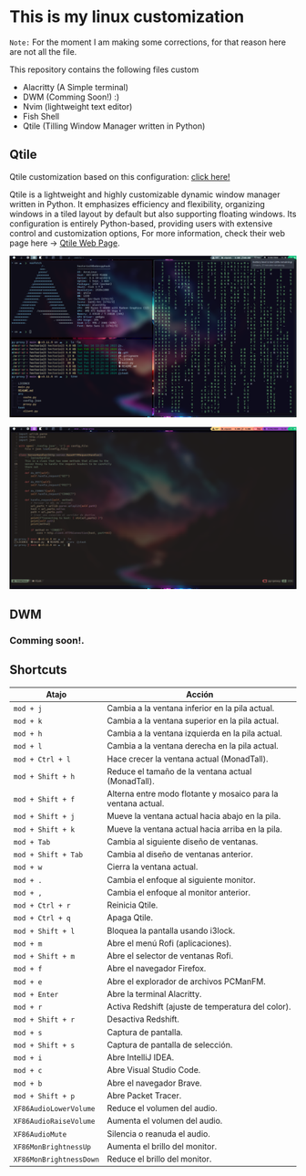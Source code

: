 # This is my linux customization

`Note:` For the moment I am making some corrections, for that reason 
here are not all the file.

This repository contains the following files custom
- Alacritty (A Simple terminal)
- DWM (Comming Soon!) :)
- Nvim (lightweight text editor)
- Fish Shell
- Qtile (Tilling Window Manager written in Python)

## Qtile

Qtile customization based on this configuration: [click here!](https://github.com/antoniosarosi/dotfiles/tree/master/.config/qtile)

Qtile is a lightweight and highly customizable dynamic window manager written in Python. It emphasizes efficiency and flexibility, organizing windows in a tiled layout by default but also supporting floating windows. Its configuration is entirely Python-based, providing users with extensive control and customization options, For more information, check their web page here -> [Qtile Web Page](https://qtile.org/).

![Qtile Terminal Examples](./screenshots/0001.png)

![Qtile Nvim Custom](./screenshots/0002.png)

## DWM

### Comming soon!.

## Shortcuts


| Atajo              | Acción                                                                            |
|--------------------|-----------------------------------------------------------------------------------|
| `mod + j`          | Cambia a la ventana inferior en la pila actual.                                    |
| `mod + k`          | Cambia a la ventana superior en la pila actual.                                    |
| `mod + h`          | Cambia a la ventana izquierda en la pila actual.                                   |
| `mod + l`          | Cambia a la ventana derecha en la pila actual.                                     |
| `mod + Ctrl + l`   | Hace crecer la ventana actual (MonadTall).                                          |
| `mod + Shift + h`  | Reduce el tamaño de la ventana actual (MonadTall).                                  |
| `mod + Shift + f`  | Alterna entre modo flotante y mosaico para la ventana actual.                       |
| `mod + Shift + j`  | Mueve la ventana actual hacia abajo en la pila.                                     |
| `mod + Shift + k`  | Mueve la ventana actual hacia arriba en la pila.                                    |
| `mod + Tab`        | Cambia al siguiente diseño de ventanas.                                             |
| `mod + Shift + Tab`| Cambia al diseño de ventanas anterior.                                              |
| `mod + w`          | Cierra la ventana actual.                                                           |
| `mod + .`          | Cambia el enfoque al siguiente monitor.                                             |
| `mod + ,`          | Cambia el enfoque al monitor anterior.                                              |
| `mod + Ctrl + r`   | Reinicia Qtile.                                                                     |
| `mod + Ctrl + q`   | Apaga Qtile.                                                                        |
| `mod + Shift + l`  | Bloquea la pantalla usando i3lock.                                                  |
| `mod + m`          | Abre el menú Rofi (aplicaciones).                                                   |
| `mod + Shift + m`  | Abre el selector de ventanas Rofi.                                                  |
| `mod + f`          | Abre el navegador Firefox.                                                          |
| `mod + e`          | Abre el explorador de archivos PCManFM.                                             |
| `mod + Enter`      | Abre la terminal Alacritty.                                                         |
| `mod + r`          | Activa Redshift (ajuste de temperatura del color).                                  |
| `mod + Shift + r`  | Desactiva Redshift.                                                                 |
| `mod + s`          | Captura de pantalla.                                                                |
| `mod + Shift + s`  | Captura de pantalla de selección.                                                   |
| `mod + i`          | Abre IntelliJ IDEA.                                                                 |
| `mod + c`          | Abre Visual Studio Code.                                                             |
| `mod + b`          | Abre el navegador Brave.                                                             |
| `mod + Shift + p`  | Abre Packet Tracer.                                                                 |
| `XF86AudioLowerVolume` | Reduce el volumen del audio.                                                      |
| `XF86AudioRaiseVolume` | Aumenta el volumen del audio.                                                     |
| `XF86AudioMute`     | Silencia o reanuda el audio.                                                      |
| `XF86MonBrightnessUp` | Aumenta el brillo del monitor.                                                   |
| `XF86MonBrightnessDown` | Reduce el brillo del monitor.                                                    | 



